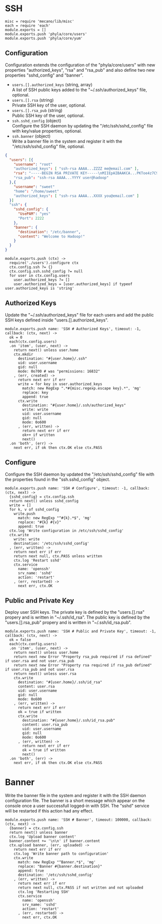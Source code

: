 
# SSH

    misc = require 'mecano/lib/misc'
    each = require 'each'
    module.exports = []
    module.exports.push 'phyla/core/users'
    module.exports.push 'phyla/core/yum'

## Configuration

Configuration extends the configuration of the "phyla/core/users" with
new properties "authorized\_keys", "rsa" and "rsa_pub" and also define 
two new properties "sshd\_config" and "banner".

*   `users.[].authorized_keys` (string, array)   
    A list of SSH public keys added to the "~/.ssh/authorized_keys" file, optional.   
*   `users.[].rsa` (string)   
    Private SSH key of the user, optional.
*   `users.[].rsa_pub` (string)   
    Public SSH key of the user, optional.
*   `ssh.sshd_config` (object)   
    Configure the SSH daemon by updating the "/etc/ssh/sshd_config" file with 
    key/value properties, optional.   
*   `ssh.banner` (object)   
    Write a banner file in the system and register it with the "/etc/ssh/sshd_config" file, optional.   
       

```json
{
  "users": [{
    "username": "root"
    "authorized_keys": [ "ssh-rsa AAAA...ZZZZ me@email.com" ],
    "rsa": "-----BEGIN RSA PRIVATE KEY-----\nMIIEpAIBAAKCA...PKToe4z7C9BqMT7Og==\n-----END RSA PRIVATE KEY-----"
    "rsa_pub": "ssh-rsa AAAA...YYYY user@hadoop"
  },{
    "username": "sweet"
    "home": "/home/sweet" 
    "authorized_keys": [ "ssh-rsa AAAA...XXXX you@email.com" ]
  }]
  "ssh": {
    "sshd_config": {
      "UsePAM": "yes"
      "Port": 2222
    },
    "banner": {
      "destination": "/etc/banner",
      "content": "Welcome to Hadoop!"
    }
  }
}
```

    module.exports.push (ctx) ->
      require('./users').configure ctx
      ctx.config.ssh ?= {}
      ctx.config.ssh.sshd_config ?= null
      for user in ctx.config.users
        user.authorized_keys ?= []
        user.authorized_keys = [user.authorized_keys] if typeof user.authorized_keys is 'string'

## Authorized Keys

Update the "~/.ssh/authorized_keys" file for each users and add the public SSH keys
defined inside "users.[].authorized_keys".

    module.exports.push name: 'SSH # Authorized Keys', timeout: -1, callback: (ctx, next) ->
      ok = 0
      each(ctx.config.users)
      .on 'item', (user, next) ->
        return next() unless user.home
        ctx.mkdir 
          destination: "#{user.home}/.ssh"
          uid: user.username
          gid: null
          mode: 0o700 # was "permissions: 16832"
        , (err, created) ->
          return next err if err
          write = for key in user.authorized_keys
            match: new RegExp ".*#{misc.regexp.escape key}.*", 'mg'
            replace: key
            append: true
          ctx.write
            destination: "#{user.home}/.ssh/authorized_keys"
            write: write
            uid: user.username
            gid: null
            mode: 0o600
          , (err, written) ->
            return next err if err
            ok++ if written
            next()
      .on 'both', (err) ->
        next err, if ok then ctx.OK else ctx.PASS

## Configure

Configure the SSH daemon by updated the "/etc/ssh/sshd_config" file with the
properties found in the "ssh.sshd_config" object.

    module.exports.push name: 'SSH # Configure', timeout: -1, callback: (ctx, next) ->
      {sshd_config} = ctx.config.ssh
      return next() unless sshd_config
      write = []
      for k, v of sshd_config
        write.push
          match: new RegExp "^#{k}.*$", 'mg'
          replace: "#{k} #{v}"
          append: true
      ctx.log 'Write configuration in /etc/ssh/sshd_config'
      ctx.write
        write: write
        destination: '/etc/ssh/sshd_config'
      , (err, written) ->
        return next err if err
        return next null, ctx.PASS unless written
        ctx.log 'Restart sshd'
        ctx.service
          name: 'openssh'
          srv_name: 'sshd'
          action: 'restart'
        , (err, restarted) ->
          next err, ctx.OK

## Public and Private Key

Deploy user SSH keys. The private key is defined by the "users.[].rsa" 
propery and is written in "~/.ssh/id\_rsa". The public key is defined by 
the "users.[].rsa\_pub" propery and is written in "~/.ssh/id\_rsa.pub".

    module.exports.push name: 'SSH # Public and Private Key', timeout: -1, callback: (ctx, next) ->
      ok = false
      each(ctx.config.users)
      .on 'item', (user, next) ->
        return next() unless user.home
        return next new Error "Property rsa_pub required if rsa defined" if user.rsa and not user.rsa_pub
        return next new Error "Property rsa required if rsa_pub defined" if user.rsa_pub and not user.rsa
        return next() unless user.rsa
        ctx.write
          destination: "#{user.home}/.ssh/id_rsa"
          content: user.rsa
          uid: user.username
          gid: null
          mode: 0o600
        , (err, written) ->
          return next err if err
          ok = true if written
          ctx.write
            destination: "#{user.home}/.ssh/id_rsa.pub"
            content: user.rsa_pub
            uid: user.username
            gid: null
            mode: 0o600
          , (err, written) ->
            return next err if err
            ok = true if written
            next()
      .on 'both', (err) ->
        next err, if ok then ctx.OK else ctx.PASS

# Banner

Write the banner file in the system and register it with the SSH 
daemon configuration file. The banner is a short message which appear 
on the console once a user successfull logged-in with SSH. The "sshd" 
service will be restarted if this action had any effect.

    module.exports.push name: 'SSH # Banner', timeout: 100000, callback: (ctx, next) ->
      {banner} = ctx.config.ssh
      return next() unless banner
      ctx.log 'Upload banner content'
      banner.content += '\n\n' if banner.content
      ctx.upload banner, (err, uploaded) ->
        return next err if err
        ctx.log 'Write banner path to configuration'
        ctx.write
          match: new RegExp "^Banner.*$", 'mg'
          replace: "Banner #{banner.destination}"
          append: true
          destination: '/etc/ssh/sshd_config'
        , (err, written) ->
          return next err if err
          return next null, ctx.PASS if not written and not uploaded
          ctx.log 'Restarting SSH'
          ctx.service
            name: 'openssh'
            srv_name: 'sshd'
            action: 'restart'
          , (err, restarted) ->
            next err, ctx.OK





